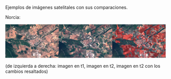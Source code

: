 Ejemplos de imágenes satelitales con sus comparaciones.

Norcia:

![norcia_concat:](imgs/norcia_concat.png)

(de izquierda a derecha: imagen en t1, imagen en t2, imagen en t2 con los cambios resaltados)

